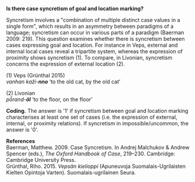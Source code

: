 **Is there case syncretism of goal and location marking?**

Syncretism involves a "combination of multiple distinct case values in a single form", which results in an asymmetry between paradigms of a language; syncretism can occur in various parts of a paradigm (Baerman 2009: 219). This question examines whether there is syncretism between cases expressing goal and location. For instance in Veps, external and internal local cases reveal a tripartite system, whereas the expression of proximity shows syncretism (1). To compare, in Livonian, syncretism concerns the expression of external location (2). 

(1) Veps (Grünthal 2015)<br/>
*vanhan kaži-**nno*** ‘to the old cat, by the old cat’

(2) Livonian<br/>
*pȭrand-**õl*** ‘to the floor, on the floor’

**Coding.** The answer is '1' if syncretism between goal and location marking characterises at least one set of cases (i.e. the expression of external, internal, or proximity relations). If syncretism in impossible/uncommon, the answer is '0'.  

**References**<br/>
Baerman, Matthew. 2009. Case Syncretism. In Andrej Malchukov & Andrew Spencer (eds.), *The Oxford Handbook of Case*, 219–230. Cambridge: Cambridge University Press.<br/> 
Grünthal, Riho. 2015. *Vepsän kielioppi* (Apuneuvoja Suomalais-Ugrilaisten Kielten Opintoja Varten). Suomalais-ugrilainen Seura.

